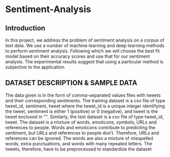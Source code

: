 # Sentiment-Analysis

## Introduction

In this project, we address the problem of sentiment analysis on a corpus of text data. We use a number of machine learning and deep learning methods to perform sentiment analysis. Following which we will choose the best fit model based on their accuracy scores and use that for our sentiment analysis. The experimental results suggest that using a particular method is subjective to the application.

## DATASET DESCRIPTION & SAMPLE DATA
The data given is in the form of comma-separated values files with tweets and their
corresponding sentiments. The training dataset is a csv file of type tweet_id, sentiment, tweet
where the tweet_id is a unique integer identifying the tweet, sentiment is either 1 (positive) or
0 (negative), and tweet is the tweet enclosed in "". Similarly, the test dataset is a csv file of
type tweet_id, tweet.
The dataset is a mixture of words, emoticons, symbols, URLs and references to people.
Words and emoticons contribute to predicting the sentiment, but URLs and references to
people don’t. Therefore, URLs and references can be ignored. The words are also a mixture
of misspelled words, extra punctuations, and words with many repeated letters. The tweets,
therefore, have to be preprocessed to standardize the dataset

